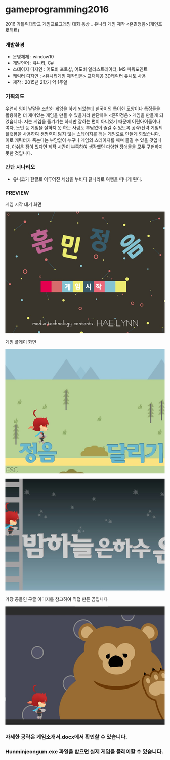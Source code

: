 # gameprogramming2016
2016 가톨릭대학교 게임프로그래밍 대회 동상 _ 유니티 게임 제작 &lt;훈민정음>(개인프로젝트)

### 개발환경
- 운영체제 : window10
- 개발언어 : 유니티, C#
- 스테이지 디자인 : 어도비 포토샵, 어도비 일러스트레이터, MS 파워포인트
- 캐릭터 디자인 : &lt;유니티게임 제작입문> 교재제공 3D캐릭터 유니토 사용
- 제작 : 2015년 2학기 약 1주일

### 기획의도
우연히 영어 낱말을 조합한 게임을 하게 되었는데 한국어의 특이한 모양이나 특징들을 활용하면 더 재미있는 게임을 만들 수 있을거라 판단하여 &lt;훈민정음> 게임을 만들게 되었습니다.
 저는 게임을 즐기기는 하지만 잘하는 편이 아니었기 때문에 어린아이들이나 여자, 노인 등 게임을 잘하지 못 하는 사람도 부담없이 즐길 수 있도록 공략/전략 게임의 플랫폼을 사용하여 생명력이 닳지 않는 스테이지를 깨는 게임으로 만들게 되었습니다. 이로 캐릭터가 죽는다는 부담없이 누구나 게임의 스테이지를 깨며 즐길 수 있을 것입니다. 아쉬운 점이 있다면 제작 시간이 부족하여 생각했던 다양한 장애물을 모두 구현하지 못한 것입니다.
 
 ### 간단 시나리오
 - 유니코가 한글로 이루어진 세상을 누비다 달나라로 여행을 떠나게 된다.
 
 ### PREVIEW
 게임 시작 대기 화면
 
 ![main](./images/main.jpg)
 
 게임 플레이 화면
 
 ![play1](./images/play1.jpg)
 
 ![play2](./images/play2.jpg)
 
 가장 공들인 구글 이미지를 참고하여 직접 만든 곰입니다
 
 ![play3](./images/play3.jpg)
 
 ### 자세한 공략은 게임소개서.docx에서 확인할 수 있습니다.
 ### Hunminjeongum.exe 파일을 받으면 실제 게임을 플레이할 수 있습니다.

